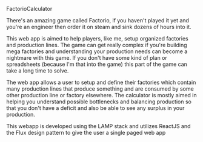FactorioCalculator

There's an amazing game called Factorio, if you haven't played it yet and you're an engineer then order it on steam and sink dozens of hours into it. 

This web app is aimed to help players, like me, setup organized factories and production lines. The game can get really complex if you're building mega factories and understanding your production needs can become a nightmare with this game. If you don't have some kind of plan or spreadsheets (because I'm that into the game) this part of the game can take a long time to solve.

The web app allows a user to setup and define their factories which contain many production lines that produce something and are consumed by some other production line or factory elsewhere. 
The calculator is mostly aimed in helping you understand possible bottlenecks and balancing production so that you don't have a deficit and also be able to see any surplus in your production.

This webapp is developed using the LAMP stack and utilizes ReactJS and the Flux design pattern to give the user a single paged web app
